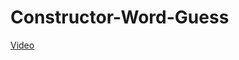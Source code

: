 # Constructor-Word-Guess

[Video](https://drive.google.com/file/d/1eH0cDmsEJsTcURcor7DFlSqYrJEVY0AY/view)